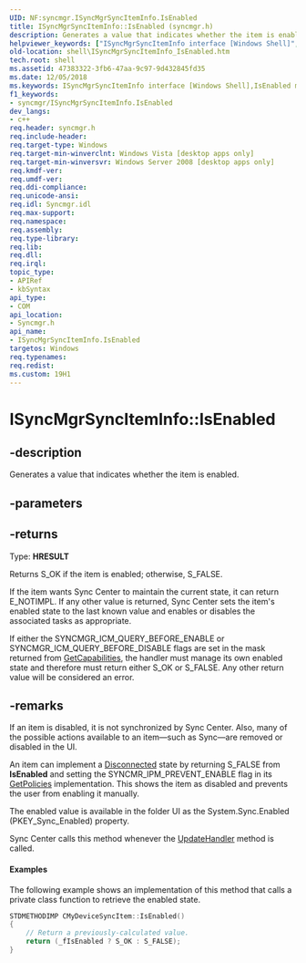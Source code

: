 ```yaml
---
UID: NF:syncmgr.ISyncMgrSyncItemInfo.IsEnabled
title: ISyncMgrSyncItemInfo::IsEnabled (syncmgr.h)
description: Generates a value that indicates whether the item is enabled.
helpviewer_keywords: ["ISyncMgrSyncItemInfo interface [Windows Shell]","IsEnabled method","ISyncMgrSyncItemInfo.IsEnabled","ISyncMgrSyncItemInfo::IsEnabled","IsEnabled","IsEnabled method [Windows Shell]","IsEnabled method [Windows Shell]","ISyncMgrSyncItemInfo interface","_shell_ISyncMgrSyncItemInfo_IsEnabled","shell.ISyncMgrSyncItemInfo_IsEnabled","syncmgr/ISyncMgrSyncItemInfo::IsEnabled"]
old-location: shell\ISyncMgrSyncItemInfo_IsEnabled.htm
tech.root: shell
ms.assetid: 47383322-3fb6-47aa-9c97-9d432845fd35
ms.date: 12/05/2018
ms.keywords: ISyncMgrSyncItemInfo interface [Windows Shell],IsEnabled method, ISyncMgrSyncItemInfo.IsEnabled, ISyncMgrSyncItemInfo::IsEnabled, IsEnabled, IsEnabled method [Windows Shell], IsEnabled method [Windows Shell],ISyncMgrSyncItemInfo interface, _shell_ISyncMgrSyncItemInfo_IsEnabled, shell.ISyncMgrSyncItemInfo_IsEnabled, syncmgr/ISyncMgrSyncItemInfo::IsEnabled
f1_keywords:
- syncmgr/ISyncMgrSyncItemInfo.IsEnabled
dev_langs:
- c++
req.header: syncmgr.h
req.include-header: 
req.target-type: Windows
req.target-min-winverclnt: Windows Vista [desktop apps only]
req.target-min-winversvr: Windows Server 2008 [desktop apps only]
req.kmdf-ver: 
req.umdf-ver: 
req.ddi-compliance: 
req.unicode-ansi: 
req.idl: Syncmgr.idl
req.max-support: 
req.namespace: 
req.assembly: 
req.type-library: 
req.lib: 
req.dll: 
req.irql: 
topic_type:
- APIRef
- kbSyntax
api_type:
- COM
api_location:
- Syncmgr.h
api_name:
- ISyncMgrSyncItemInfo.IsEnabled
targetos: Windows
req.typenames: 
req.redist: 
ms.custom: 19H1
---
```


# ISyncMgrSyncItemInfo::IsEnabled


## -description


Generates a value that indicates whether the item is enabled.


## -parameters






## -returns



Type: <b>HRESULT</b>

Returns S_OK if the item is enabled; otherwise, S_FALSE.
                    
                    

If the item wants Sync Center to maintain the current state, it can return E_NOTIMPL. If any other value is returned, Sync Center sets the item's enabled state to the last known value and enables or disables the associated tasks as appropriate.

If either the SYNCMGR_ICM_QUERY_BEFORE_ENABLE or SYNCMGR_ICM_QUERY_BEFORE_DISABLE flags are set in the mask returned from <a href="https://docs.microsoft.com/windows/desktop/api/syncmgr/nf-syncmgr-isyncmgrsyncitem-getcapabilities">GetCapabilities</a>, the handler must manage its own enabled state and therefore must return either S_OK or S_FALSE. Any other return value will be considered an error.




## -remarks



If an item is disabled, it is not synchronized by Sync Center. Also, many of the possible actions available to an item—such as Sync—are removed or disabled in the UI.

An item can implement a <a href="https://docs.microsoft.com/windows/desktop/api/syncmgr/nf-syncmgr-isyncmgrsynciteminfo-isconnected">Disconnected</a> state by returning S_FALSE from <b>IsEnabled</b> and setting the SYNCMR_IPM_PREVENT_ENABLE flag in its <a href="https://docs.microsoft.com/windows/desktop/api/syncmgr/nf-syncmgr-isyncmgrsyncitem-getpolicies">GetPolicies</a> implementation. This shows the item as disabled and prevents the user from enabling it manually.

The enabled value is available in the folder UI as the System.Sync.Enabled (PKEY_Sync_Enabled) property.

Sync Center calls this method whenever the <a href="https://docs.microsoft.com/windows/desktop/api/syncmgr/nf-syncmgr-isyncmgrcontrol-updatehandler">UpdateHandler</a> method is called.


#### Examples



The following example shows an implementation of this method that calls a private class function to retrieve the enabled state.


```cpp
STDMETHODIMP CMyDeviceSyncItem::IsEnabled()
{
    // Return a previously-calculated value.
    return (_fIsEnabled ? S_OK : S_FALSE);
}

```




